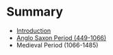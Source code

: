 # Summary

* [Introduction](README.md)
* [Anglo Saxon Period (449-1066)](1_anglo_saxon_period_449-1066.md)
* Medieval Period (1066-1485)

